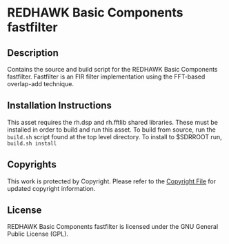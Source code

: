 # REDHAWK Basic Components fastfilter
 
## Description

Contains the source and build script for the REDHAWK Basic Components fastfilter. Fastfilter is an FIR filter implementation using the FFT-based overlap-add technique. 
 
## Installation Instructions
This asset requires the rh.dsp and rh.fftlib shared libraries. These must be installed in order to build and run this asset.
To build from source, run the `build.sh` script found at the top level directory. To install to $SDRROOT run, `build.sh install` 

## Copyrights

This work is protected by Copyright. Please refer to the [Copyright File](COPYRIGHT) for updated copyright information.

## License

REDHAWK Basic Components fastfilter is licensed under the GNU General Public License (GPL).